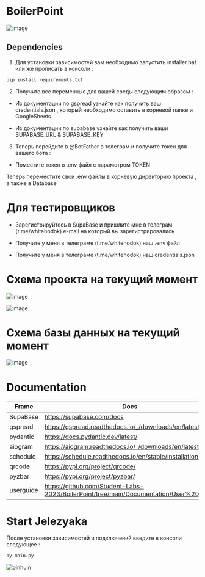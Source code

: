 # BoilerPoint


![image](https://github.com/Student-Labs-2023/BoilerPoint/assets/39564937/6a43322d-326c-4fd4-aeb3-55b56d6bedb0)


## Dependencies

1. Для установки зависимостей вам необходимо запустить installer.bat или же прописать в консоли :

```sh
pip install requirements.txt
```

2. Получите все переменные для вашей среды следующим образом :

- Из документации по gspread узнайте как получить ваш credentials.json , который необходимо оставить в корневой папке и GoogleSheets

- Из документации по supabase узнайте как получить ваши SUPABASE_URL & SUPABASE_KEY

3. Теперь перейдите в @BotFather в телеграм и получите токен для вашего бота :

- Поместите токен в .env файл с параметром TOKEN 


Теперь переместите свои .env файлы в корневую директорию проекта , а также в Database



# Для тестировщиков 

- Зарегистрируйтесь в SupaBase и пришлите мне в телеграм (t.me/whitehodok) e-mail на который вы зарегистрировались
  
- Получите у меня в телеграме (t.me/whitehodok) наш .env файл
  
- Получите у меня в телеграме (t.me/whitehodok) наш credentials.json

# Схема проекта на текущий момент

![image](https://github.com/Student-Labs-2023/BoilerPoint/assets/39564937/ee14121c-6085-4e2c-9e8a-1cc66eb3a20b)

![image](https://github.com/Student-Labs-2023/BoilerPoint/assets/39564937/be27e216-883a-4f6d-9fc8-098dcdde7102)



# Схема базы данных на текущий момент

![image](https://github.com/Student-Labs-2023/BoilerPoint/assets/39564937/e40a735a-3d66-45ee-adcc-634cb45e7b86)



# Documentation 

| Frame    |   Docs                                                   |
|-----------|---------------------------------------------------------|
|SupaBase   | https://supabase.com/docs |
|gspread    | https://gspread.readthedocs.io/_/downloads/en/latest/pdf/ |
|pydantic   | https://docs.pydantic.dev/latest/ | 
|aiogram    | https://aiogram.readthedocs.io/_/downloads/en/latest/pdf/ |
|schedule   | https://schedule.readthedocs.io/en/stable/installation.html |
|qrcode     | https://pypi.org/project/qrcode/ |
|pyzbar     | https://pypi.org/project/pyzbar/ |
|userguide  | https://github.com/Student-Labs-2023/BoilerPoint/tree/main/Documentation/User%20guide |


# Start Jelezyaka 

После установки зависимостей и подключений введите в консоли следующее :

```py
py main.py
```


![pinhuin](https://github.com/Student-Labs-2023/BoilerPoint/assets/39564937/23b4b9d0-494c-4b3e-8a8b-00cce18a8d90)





